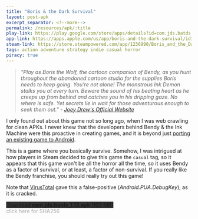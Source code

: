 ```yaml
---
title: "Boris & the Dark Survival"
layout: post-apk
excerpt_separator: <!--more-->
permalink: /resources/apk/:title
play-link: https://play.google.com/store/apps/details?id=com.jds.batds
app-link: https://apps.apple.com/us/app/boris-and-the-dark-survival/id1497319834
steam-link: https://store.steampowered.com/app/1236990/Boris_and_the_Dark_Survival/
tags: action adventure strategy indie casual horror
piracy: true
---
```


> _"Play as Boris the Wolf, the cartoon companion of Bendy, as you hunt throughout the abandoned cartoon studio for the supplies Boris needs to keep going. You’re not alone! The monstrous Ink Demon stalks you at every turn. Beware the sound of his beating heart as he creeps up from behind and catches you in his dripping gaze. No where is safe. Yet secrets lie in wait for those adventurous enough to seek them out." - <a href="https://joeydrewstudios.com/batds" target="_blank">Joey Drew's Official Website</a>_

I only found out about this game not so long ago, when I was web crawling for clean APKs. I never knew that the developers behind Bendy & the Ink Machine were this proactive in creating games, and it is beyond just [porting an existing game to Android](https://arifhamed.github.io/resources/apk/Bendy-and-the-Ink-Machine). 

This is a game where you basically survive. Somehow, I was intrigued at how players in Steam decided to give this game the `casual` tag, so it appears that this game won't be all the horror all the time, so it uses Bendy as a factor of survival, or at least, a factor of non-survival. If you really like the Bendy franchise, you should really try out this game!

Note that <a href="https://www.virustotal.com/gui/file/d9bf4a4d49c42466338a6a5e07ba0e71ebb5d361f7d131329d1a4924f6c8eef8/details" target="_blank">VirusTotal</a> gave this a false-positive (_Android.PUA.DebugKey_), as it is cracked.

<div class="text-center">
    <a class="btn btn-dark btn-block w-100" onclick='apk("com.jds.batds_1.13.apk")' target="_blank" style="text-decoration: none; background-color: #333;"> Download <b>com.jds.batds_1.13.apk</b> (103 MB)</a>
</div>
<span onclick="javascript:this.innerHTML = '';" style="color:#0005;" class="text-center">click here for SHA256</span>
